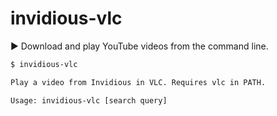 # invidious-vlc
▶ Download and play YouTube videos from the command line.

```sh
$ invidious-vlc

Play a video from Invidious in VLC. Requires vlc in PATH.

Usage: invidious-vlc [search query]
```
